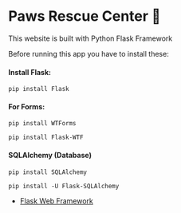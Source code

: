 # Paws Rescue Center 🐾

This website is built with Python Flask Framework

Before running this app you have to install these:

#### Install Flask:

```
pip install Flask
```

#### For Forms:

```
pip install WTForms
```

```
pip install Flask-WTF
```

#### SQLAlchemy (Database)

```
pip install SQLAlchemy
```
```
pip install -U Flask-SQLAlchemy
```

- [Flask Web Framework](https://flask.palletsprojects.com/en/3.0.x)

